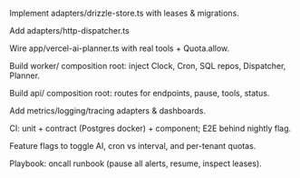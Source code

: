  Implement adapters/drizzle-store.ts with leases & migrations.

 Add adapters/http-dispatcher.ts

 Wire app/vercel-ai-planner.ts with real tools + Quota.allow.

 Build worker/ composition root: inject Clock, Cron, SQL repos, Dispatcher, Planner.

 Build api/ composition root: routes for endpoints, pause, tools, status.

 Add metrics/logging/tracing adapters & dashboards.

 CI: unit + contract (Postgres docker) + component; E2E behind nightly flag.

 Feature flags to toggle AI, cron vs interval, and per-tenant quotas.

 Playbook: oncall runbook (pause all alerts, resume, inspect leases).